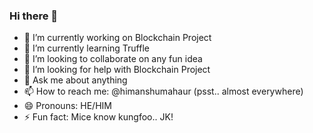 ### Hi there 👋

- 🔭 I’m currently working on Blockchain Project
- 🌱 I’m currently learning Truffle
- 👯 I’m looking to collaborate on any fun idea
- 🤔 I’m looking for help with Blockchain Project
- 💬 Ask me about anything
- 📫 How to reach me: @himanshumahaur (psst.. almost everywhere)
- 😄 Pronouns: HE/HIM
- ⚡ Fun fact: Mice know kungfoo.. JK!
